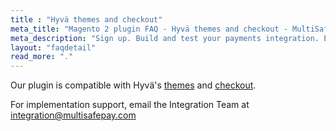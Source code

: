```yaml
---
title : "Hyvä themes and checkout"
meta_title: "Magento 2 plugin FAQ - Hyvä themes and checkout - MultiSafepay Docs"
meta_description: "Sign up. Build and test your payments integration. Explore our products and services. Use our API Reference, SDKs, and wrappers. Get support."
layout: "faqdetail"
read_more: "."
---
```


Our plugin is compatible with Hyvä's [themes](https://hyva.io/hyva-themes-license.html) and [checkout](https://hyva.io/hyva-checkout.html). 

For implementation support, email the Integration Team at <integration@multisafepay.com>